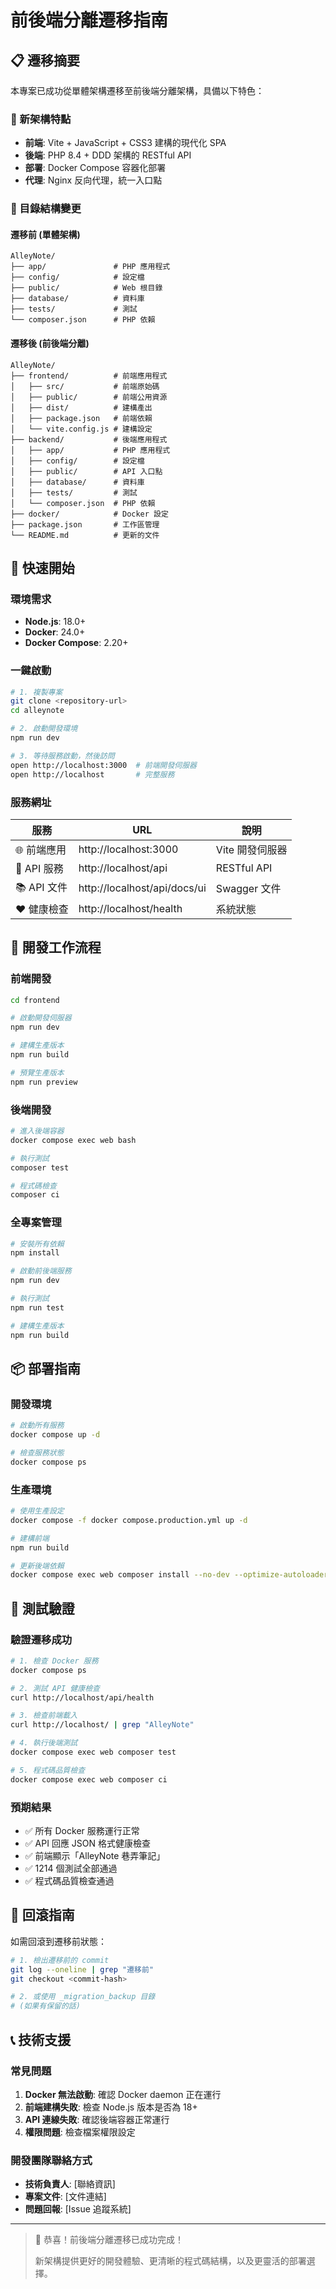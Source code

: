 # 前後端分離遷移指南

## 📋 遷移摘要

本專案已成功從單體架構遷移至前後端分離架構，具備以下特色：

### 🎯 新架構特點
- **前端**: Vite + JavaScript + CSS3 建構的現代化 SPA
- **後端**: PHP 8.4 + DDD 架構的 RESTful API
- **部署**: Docker Compose 容器化部署
- **代理**: Nginx 反向代理，統一入口點

### 📂 目錄結構變更

#### 遷移前 (單體架構)
```
AlleyNote/
├── app/               # PHP 應用程式
├── config/            # 設定檔
├── public/            # Web 根目錄
├── database/          # 資料庫
├── tests/             # 測試
└── composer.json      # PHP 依賴
```

#### 遷移後 (前後端分離)
```
AlleyNote/
├── frontend/          # 前端應用程式
│   ├── src/           # 前端原始碼
│   ├── public/        # 前端公用資源
│   ├── dist/          # 建構產出
│   ├── package.json   # 前端依賴
│   └── vite.config.js # 建構設定
├── backend/           # 後端應用程式
│   ├── app/           # PHP 應用程式
│   ├── config/        # 設定檔
│   ├── public/        # API 入口點
│   ├── database/      # 資料庫
│   ├── tests/         # 測試
│   └── composer.json  # PHP 依賴
├── docker/            # Docker 設定
├── package.json       # 工作區管理
└── README.md          # 更新的文件
```

## 🚀 快速開始

### 環境需求
- **Node.js**: 18.0+
- **Docker**: 24.0+
- **Docker Compose**: 2.20+

### 一鍵啟動
```bash
# 1. 複製專案
git clone <repository-url>
cd alleynote

# 2. 啟動開發環境
npm run dev

# 3. 等待服務啟動，然後訪問
open http://localhost:3000  # 前端開發伺服器
open http://localhost       # 完整服務
```

### 服務網址
| 服務 | URL | 說明 |
|------|-----|------|
| 🌐 前端應用 | http://localhost:3000 | Vite 開發伺服器 |
| 🔌 API 服務 | http://localhost/api | RESTful API |
| 📚 API 文件 | http://localhost/api/docs/ui| Swagger 文件 |
| ❤️ 健康檢查 | http://localhost/health | 系統狀態 |

## 🔧 開發工作流程

### 前端開發
```bash
cd frontend

# 啟動開發伺服器
npm run dev

# 建構生產版本
npm run build

# 預覽生產版本
npm run preview
```

### 後端開發
```bash
# 進入後端容器
docker compose exec web bash

# 執行測試
composer test

# 程式碼檢查
composer ci
```

### 全專案管理
```bash
# 安裝所有依賴
npm install

# 啟動前後端服務
npm run dev

# 執行測試
npm run test

# 建構生產版本
npm run build
```

## 📦 部署指南

### 開發環境
```bash
# 啟動所有服務
docker compose up -d

# 檢查服務狀態
docker compose ps
```

### 生產環境
```bash
# 使用生產設定
docker compose -f docker compose.production.yml up -d

# 建構前端
npm run build

# 更新後端依賴
docker compose exec web composer install --no-dev --optimize-autoloader
```

## 🧪 測試驗證

### 驗證遷移成功
```bash
# 1. 檢查 Docker 服務
docker compose ps

# 2. 測試 API 健康檢查
curl http://localhost/api/health

# 3. 檢查前端載入
curl http://localhost/ | grep "AlleyNote"

# 4. 執行後端測試
docker compose exec web composer test

# 5. 程式碼品質檢查
docker compose exec web composer ci
```

### 預期結果
- ✅ 所有 Docker 服務運行正常
- ✅ API 回應 JSON 格式健康檢查
- ✅ 前端顯示「AlleyNote 巷弄筆記」
- ✅ 1214 個測試全部通過
- ✅ 程式碼品質檢查通過

## 🔄 回滾指南

如需回滾到遷移前狀態：

```bash
# 1. 檢出遷移前的 commit
git log --oneline | grep "遷移前"
git checkout <commit-hash>

# 2. 或使用 _migration_backup 目錄
# (如果有保留的話)
```

## 📞 技術支援

### 常見問題
1. **Docker 無法啟動**: 確認 Docker daemon 正在運行
2. **前端建構失敗**: 檢查 Node.js 版本是否為 18+
3. **API 連線失敗**: 確認後端容器正常運行
4. **權限問題**: 檢查檔案權限設定

### 開發團隊聯絡方式
- **技術負責人**: [聯絡資訊]
- **專案文件**: [文件連結]
- **問題回報**: [Issue 追蹤系統]

---

> 🎉 恭喜！前後端分離遷移已成功完成！
>
> 新架構提供更好的開發體驗、更清晰的程式碼結構，以及更靈活的部署選擇。
